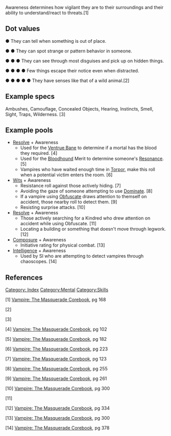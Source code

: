 Awareness determines how vigilant they are to their surroundings and
their ability to understand/react to threats.[1]

## Dot values

● They can tell when something is out of place.

● ● They can spot strange or pattern behavior in someone.

● ● ● They can see through most disguises and pick up on hidden things.

● ● ● ● Few things escape their notice even when distracted.

● ● ● ● ● They have senses like that of a wild animal.[2]

## Example specs

Ambushes, Camouflage, Concealed Objects, Hearing, Instincts, Smell,
Sight, Traps, Wilderness. [3]

## Example pools

- [Resolve](./resolve.md) +
  Awareness
  - Used for the
    [Ventrue Bane](./ventrue.md#bane) to determine if a mortal has the blood they required. [4]
  - Used for the [Bloodhound](./merits_flaws.md#bloodhound) Merit to determine someone's
    [Resonance](./resonance.md).
    [5]
  - Vampires who have waited enough time in
    [Torpor](./torpor.md), make
    this roll when a potential victim enters the room. [6]
- [Wits](./wits.md) + Awareness
  - Resistance roll against those actively hiding. [7]
  - Avoiding the gaze of someone attempting to use
    [Dominate](./dominate.md).
    [8]
  - If a vampire using
    [Obfuscate](./obfuscate.md)
    draws attention to themself on accident, those nearby roll to detect
    them. [9]
  - Resisting surprise attacks. [10]
- [Resolve](./resolve.md) +
  Awareness
  - Those actively searching for a Kindred who drew attention on
    accident while using Obfuscate. [11]
  - Locating a building or something that doesn't move through legwork.
    [12]
- [Composure](./composure.md) +
  Awareness
  - Initiative rating for physical combat. [13]
- [Intelligence](./intelligence.md) + Awareness
  - Used by SI who are attempting to detect vampires through chaoscopes.
    [14]

## References

<a href="Category:_Index" class="wikilink"
title="Category: Index">Category: Index</a>
<a href="Category:Mental" class="wikilink"
title="Category:Mental">Category:Mental</a>
<a href="Category:Skills" class="wikilink"
title="Category:Skills">Category:Skills</a>

[1] <a href="Vampire:_The_Masquerade_Corebook" class="wikilink"
title="Vampire: The Masquerade Corebook">Vampire: The Masquerade
Corebook</a>, pg 168

[2]

[3]

[4] <a href="Vampire:_The_Masquerade_Corebook" class="wikilink"
title="Vampire: The Masquerade Corebook">Vampire: The Masquerade
Corebook</a>, pg 102

[5] <a href="Vampire:_The_Masquerade_Corebook" class="wikilink"
title="Vampire: The Masquerade Corebook">Vampire: The Masquerade
Corebook</a>, pg 182

[6] <a href="Vampire:_The_Masquerade_Corebook" class="wikilink"
title="Vampire: The Masquerade Corebook">Vampire: The Masquerade
Corebook</a>, pg 223

[7] <a href="Vampire:_The_Masquerade_Corebook" class="wikilink"
title="Vampire: The Masquerade Corebook">Vampire: The Masquerade
Corebook</a>, pg 123

[8] <a href="Vampire:_The_Masquerade_Corebook" class="wikilink"
title="Vampire: The Masquerade Corebook">Vampire: The Masquerade
Corebook</a>, pg 255

[9] <a href="Vampire:_The_Masquerade_Corebook" class="wikilink"
title="Vampire: The Masquerade Corebook">Vampire: The Masquerade
Corebook</a>, pg 261

[10] <a href="Vampire:_The_Masquerade_Corebook" class="wikilink"
title="Vampire: The Masquerade Corebook">Vampire: The Masquerade
Corebook</a>, pg 300

[11]

[12] <a href="Vampire:_The_Masquerade_Corebook" class="wikilink"
title="Vampire: The Masquerade Corebook">Vampire: The Masquerade
Corebook</a>, pg 334

[13] <a href="Vampire:_The_Masquerade_Corebook" class="wikilink"
title="Vampire: The Masquerade Corebook">Vampire: The Masquerade
Corebook</a>, pg 300

[14] <a href="Vampire:_The_Masquerade_Corebook" class="wikilink"
title="Vampire: The Masquerade Corebook">Vampire: The Masquerade
Corebook</a>, pg 378
